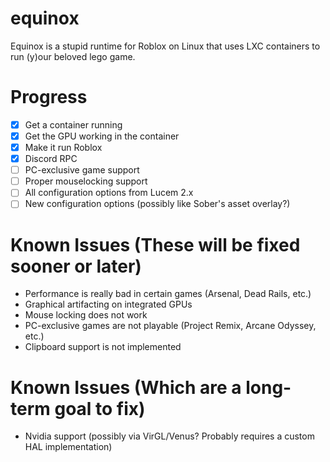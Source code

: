 # equinox
Equinox is a stupid runtime for Roblox on Linux that uses LXC containers to run (y)our beloved lego game.

# Progress
- [X] Get a container running
- [X] Get the GPU working in the container
- [X] Make it run Roblox
- [X] Discord RPC
- [ ] PC-exclusive game support
- [ ] Proper mouselocking support
- [ ] All configuration options from Lucem 2.x
- [ ] New configuration options (possibly like Sober's asset overlay?)

# Known Issues (These will be fixed sooner or later)
- Performance is really bad in certain games (Arsenal, Dead Rails, etc.)
- Graphical artifacting on integrated GPUs
- Mouse locking does not work
- PC-exclusive games are not playable (Project Remix, Arcane Odyssey, etc.)
- Clipboard support is not implemented

# Known Issues (Which are a long-term goal to fix)
- Nvidia support (possibly via VirGL/Venus? Probably requires a custom HAL implementation)
